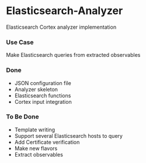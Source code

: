 # Elasticsearch-Analyzer
Elasticsearch Cortex analyzer implementation

### Use Case

Make Elasticsearch queries from extracted observables

### Done
* JSON configuration file
* Analyzer skeleton
* Elasticsearch functions
* Cortex input integration

### To Be Done
* Template writing
* Support several Elasticsearch hosts to query
* Add Certificate verification
* Make new flavors
* Extract observables
